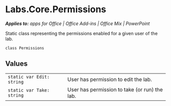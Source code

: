 
# Labs.Core.Permissions

 _**Applies to:** apps for Office | Office Add-ins | Office Mix | PowerPoint_

Static class representing the permissions enabled for a given user of the lab.

```
class Permissions
```


## Values


|||
|:-----|:-----|
| `static var Edit: string`|User has permission to edit the lab.|
| `static var Take: string`|User has permission to take (or run) the lab.|

